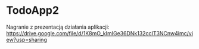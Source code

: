 # TodoApp2

Nagranie z prezentacją działania aplikacji:
https://drive.google.com/file/d/1K8mO_kImIGe36DNk132ccIT3NCnw4imc/view?usp=sharing

